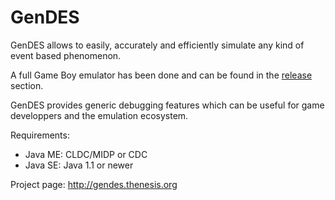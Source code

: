 # GenDES

GenDES allows to easily, accurately and efficiently simulate any kind of event based phenomenon.

A full Game Boy emulator has been done and can be found in the [release](https://github.com/thenesis-org/gendes/releases) section.

GenDES provides generic debugging features which can be useful for game developpers and the emulation ecosystem.  

Requirements: 
- Java ME: CLDC/MIDP or CDC
- Java SE: Java 1.1 or newer

Project page: http://gendes.thenesis.org 
